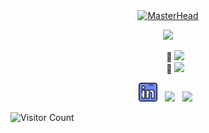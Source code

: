 <div align="center">
  <a href="https://i.postimg.cc/D0NLM2LD/vfx-man.png">
    <img src="https://i.postimg.cc/D0NLM2LD/vfx-man.png" alt="MasterHead" style="width: 50%;">
  </a>
</div>

<p align="center">
  <a href="https://github.com/euangoodbrand/euangoodbrand">
    <img src="https://readme-typing-svg.demolab.com/?lines=Hi%2C%20I%27m%20Euan%20Goodbrand;ML%20Engineer%20and%20Software%20Developer;Prior%20background%20in%20Architecture%20and%20VFX&font=Fira%20Code&center=true&width=650&height=60&color=1E90FF&vCenter=true&pause=1000&size=22" />
  </a>
</p>

<ul style="list-style: none; text-align: center;">
  <li>🔭
    <a href="https://github.com/euangoodbrand/euangoodbrand">
      <img src="https://readme-typing-svg.demolab.com/?lines=I%E2%80%99m%20currently%20studying%20MSc%20in%20AI%20and%20ML%20@%20ICL&font=Fira%20Code&center=true&width=650&height=60&color=1E90FF&vCenter=true&pause=1000&size=22" />
    </a>
  </li>
  <li>🌱
    <a href="https://github.com/euangoodbrand/euangoodbrand">
      <img src="https://readme-typing-svg.demolab.com/?lines=I%E2%80%99m%20Currently%20learning%20Double%20deep%20Q-learning%20network%20applications&font=Fira%20Code&center=true&width=800&height=60&color=1E90FF&vCenter=true&pause=1000&size=22" />
    </a>
  </li>
</ul>

<div align='center'>
  <p align='center'>
    <a href="https://www.linkedin.com/in/euangoodbrand/"><img height="30" src="https://raw.githubusercontent.com/8bithemant/8bithemant/master/linkedin.png?raw=true"></a>&nbsp;&nbsp;
    <!-- Twitter link removed -->
    <a href="mailto:euangoodbrand@gmail.com"><img height="30" src="https://th.bing.com/th/id/OIP.9sT4UWsRfFiy6vPydv3_-QHaHO?pid=ImgDet&rs=1"></a>&nbsp;&nbsp;
    <a href="https://github.com/euangoodbrand"><img height="30" src="https://github.githubassets.com/images/modules/logos_page/GitHub-Mark.png"></a>&nbsp;&nbsp;
  </p>
</div>

<!-- Commented out the skills part

<h3 align="left">Languages and Tools:</h3>
<p align="left"> <a href="https://www.arduino.cc/" target="_blank" rel="noreferrer"> <img src="https://cdn.worldvectorlogo.com/logos/arduino-1.svg" alt="arduino" width="40" height="40"/> </a> <a href="https://www.gnu.org/software/bash/" target="_blank" rel="noreferrer"> <img src="https://www.vectorlogo.zone/logos/gnu_bash/gnu_bash-icon.svg" alt="bash" width="40" height="40"/> </a> <a href="https://www.blender.org/" target="_blank" rel="noreferrer"> <img src="https://download.blender.org/branding/community/blender_community_badge_white.svg" alt="blender" width="40" height="40"/> </a> <a href="https://www.w3schools.com/cpp/" target="_blank" rel="noreferrer"> <img src="https://raw.githubusercontent.com/devicons/devicon/master/icons/cplusplus/cplusplus-original.svg" alt="cplusplus" width="40" height="40"/> </a> <a href="https://www.w3schools.com/cs/" target="_blank" rel="noreferrer"> <img src="https://raw.githubusercontent.com/devicons/devicon/master/icons/csharp/csharp-original.svg" alt="csharp" width="40" height="40"/> </a> <a href="https://git-scm.com/" target="_blank" rel="noreferrer"> <img src="https://www.vectorlogo.zone/logos/git-scm/git-scm-icon.svg" alt="git" width="40" height="40"/> </a> <a href="https://www.w3.org/html/" target="_blank" rel="noreferrer"> <img src="https://raw.githubusercontent.com/devicons/devicon/master/icons/html5/html5-original-wordmark.svg" alt="html5" width="40" height="40"/> </a> <a href="https://www.java.com" target="_blank" rel="noreferrer"> <img src="https://raw.githubusercontent.com/devicons/devicon/master/icons/java/java-original.svg" alt="java" width="40" height="40"/> </a> <a href="https://www.mysql.com/" target="_blank" rel="noreferrer"> <img src="https://raw.githubusercontent.com/devicons/devicon/master/icons/mysql/mysql-original-wordmark.svg" alt="mysql" width="40" height="40"/> </a> <a href="https://pandas.pydata.org/" target="_blank" rel="noreferrer"> <img src="https://raw.githubusercontent.com/devicons/devicon/2ae2a900d2f041da66e950e4d48052658d850630/icons/pandas/pandas-original.svg" alt="pandas" width="40" height="40"/> </a> <a href="https://www.photoshop.com/en" target="_blank" rel="noreferrer"> <img src="https://raw.githubusercontent.com/devicons/devicon/master/icons/photoshop/photoshop-line.svg" alt="photoshop" width="40" height="40"/> </a> <a href="https://www.python.org" target="_blank" rel="noreferrer"> <img src="https://raw.githubusercontent.com/devicons/devicon/master/icons/python/python-original.svg" alt="python" width="40" height="40"/> </a> <a href="https://www.ruby-lang.org/en/" target="_blank" rel="noreferrer"> <img src="https://raw.githubusercontent.com/devicons/devicon/master/icons/ruby/ruby-original.svg" alt="ruby" width="40" height="40"/> </a> <a href="https://scikit-learn.org/" target="_blank" rel="noreferrer"> <img src="https://upload.wikimedia.org/wikipedia/commons/0/05/Scikit_learn_logo_small.svg" alt="scikit_learn" width="40" height="40"/> </a> <a href="https://seaborn.pydata.org/" target="_blank" rel="noreferrer"> <img src="https://seaborn.pydata.org/_images/logo-mark-lightbg.svg" alt="seaborn" width="40" height="40"/> </a> <a href="https://www.sqlite.org/" target="_blank" rel="noreferrer"> <img src="https://www.vectorlogo.zone/logos/sqlite/sqlite-icon.svg" alt="sqlite" width="40" height="40"/> </a> </p>
-->

![Visitor Count](https://profile-counter.glitch.me/euangoodbrand/count.svg)
